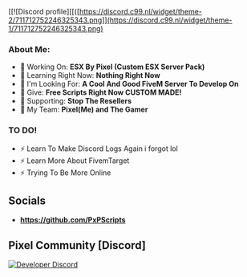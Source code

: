 [[![Discord profile][[([https://discord.c99.nl/widget/theme-2/711712752246325343.png]](https://discord.c99.nl/widget/theme-1/711712752246325343.png)

### About Me:
- 👾 Working On: **ESX By Pixel (Custom ESX Server Pack)**
- 👾 Learning Right Now: **Nothing Right Now**
- 👾 I'm Looking For: **A Cool And Good FiveM Server To Develop On**
- 👾 Give: **Free Scripts Right Now CUSTOM MADE!**
- 👾 Supporting: **Stop The Resellers**
- 👾 My Team: **Pixel(Me) and The Gamer**

### TO DO!
- ⚡ Learn To Make Discord Logs Again i forgot lol
- ⚡ Learn More About FivemTarget
- ⚡ Trying To Be More Online

## Socials
- **https://github.com/PxPScripts**


## Pixel Community [Discord]
[![Developer Discord](https://discordapp.com/api/guilds/960905721887719534/widget.png?style=banner2)](https://discord.gg/e3S4Svrewg)
